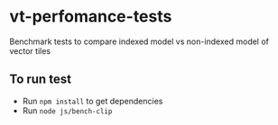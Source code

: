 # vt-perfomance-tests
Benchmark tests to compare indexed model vs non-indexed model of vector tiles

## To run test
* Run `npm install` to get dependencies
* Run `node js/bench-clip`
